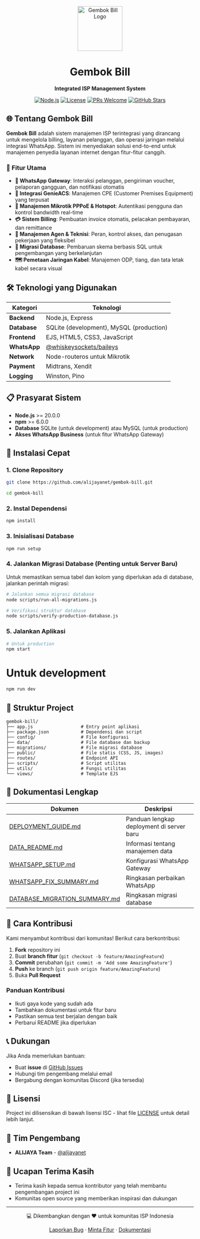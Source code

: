 <!-- Improved modern README with vibrant colors and enhanced structure -->
<div align="center">
  <img src="public/img/logo.png" alt="Gembok Bill Logo" width="120" height="120">
  
  # Gembok Bill
  **Integrated ISP Management System**
  
  [![Node.js](https://img.shields.io/badge/Node.js-18.x-green?style=for-the-badge&logo=node.js)](https://nodejs.org/)
  [![License](https://img.shields.io/badge/license-ISC-blue?style=for-the-badge)](LICENSE)
  [![PRs Welcome](https://img.shields.io/badge/PRs-welcome-brightgreen?style=for-the-badge)](https://github.com/alijayanet/gembok-bill/pulls)
  [![GitHub Stars](https://img.shields.io/github/stars/alijayanet/gembok-bill?style=for-the-badge)](https://github.com/alijayanet/gembok-bill/stargazers)
</div>

## 🌐 Tentang Gembok Bill

**Gembok Bill** adalah sistem manajemen ISP terintegrasi yang dirancang untuk mengelola billing, layanan pelanggan, dan operasi jaringan melalui integrasi WhatsApp. Sistem ini menyediakan solusi end-to-end untuk manajemen penyedia layanan internet dengan fitur-fitur canggih.

### 🚀 Fitur Utama

- **📱 WhatsApp Gateway**: Interaksi pelanggan, pengiriman voucher, pelaporan gangguan, dan notifikasi otomatis
- **📡 Integrasi GenieACS**: Manajemen CPE (Customer Premises Equipment) yang terpusat
- **🔗 Manajemen Mikrotik PPPoE & Hotspot**: Autentikasi pengguna dan kontrol bandwidth real-time
- **💳 Sistem Billing**: Pembuatan invoice otomatis, pelacakan pembayaran, dan remittance
- **👥 Manajemen Agen & Teknisi**: Peran, kontrol akses, dan penugasan pekerjaan yang fleksibel
- **📂 Migrasi Database**: Pembaruan skema berbasis SQL untuk pengembangan yang berkelanjutan
- **🗺️ Pemetaan Jaringan Kabel**: Manajemen ODP, tiang, dan tata letak kabel secara visual

## 🛠️ Teknologi yang Digunakan

| Kategori | Teknologi |
|----------|-----------|
| **Backend** | Node.js, Express |
| **Database** | SQLite (development), MySQL (production) |
| **Frontend** | EJS, HTML5, CSS3, JavaScript |
| **WhatsApp** | [@whiskeysockets/baileys](https://github.com/WhiskeySockets/Baileys) |
| **Network** | Node-routeros untuk Mikrotik |
| **Payment** | Midtrans, Xendit |
| **Logging** | Winston, Pino |

## 📋 Prasyarat Sistem

- **Node.js** >= 20.0.0
- **npm** >= 6.0.0
- **Database** SQLite (untuk development) atau MySQL (untuk production)
- **Akses WhatsApp Business** (untuk fitur WhatsApp Gateway)

## 🚀 Instalasi Cepat

### 1. Clone Repository
```bash
git clone https://github.com/alijayanet/gembok-bill.git
```
```bash
cd gembok-bill
```

### 2. Instal Dependensi
```bash
npm install
```

### 3. Inisialisasi Database
```bash
npm run setup
```

### 4. Jalankan Migrasi Database (Penting untuk Server Baru)
Untuk memastikan semua tabel dan kolom yang diperlukan ada di database, jalankan perintah migrasi:

```bash
# Jalankan semua migrasi database
node scripts/run-all-migrations.js

# Verifikasi struktur database
node scripts/verify-production-database.js
```

### 5. Jalankan Aplikasi
```bash
# Untuk production
npm start
```
# Untuk development
```bash
npm run dev
```

## 📁 Struktur Project

```
gembok-bill/
├── app.js                  # Entry point aplikasi
├── package.json            # Dependensi dan script
├── config/                 # File konfigurasi
├── data/                   # File database dan backup
├── migrations/             # File migrasi database
├── public/                 # File statis (CSS, JS, images)
├── routes/                 # Endpoint API
├── scripts/                # Script utilitas
├── utils/                  # Fungsi utilitas
└── views/                  # Template EJS
```

## 📖 Dokumentasi Lengkap

| Dokumen | Deskripsi |
|---------|-----------|
| [DEPLOYMENT_GUIDE.md](DEPLOYMENT_GUIDE.md) | Panduan lengkap deployment di server baru |
| [DATA_README.md](DATA_README.md) | Informasi tentang manajemen data |
| [WHATSAPP_SETUP.md](WHATSAPP_SETUP.md) | Konfigurasi WhatsApp Gateway |
| [WHATSAPP_FIX_SUMMARY.md](WHATSAPP_FIX_SUMMARY.md) | Ringkasan perbaikan WhatsApp |
| [DATABASE_MIGRATION_SUMMARY.md](DATABASE_MIGRATION_SUMMARY.md) | Ringkasan migrasi database |

## 🎯 Cara Kontribusi

Kami menyambut kontribusi dari komunitas! Berikut cara berkontribusi:

1. **Fork** repository ini
2. Buat **branch fitur** (`git checkout -b feature/AmazingFeature`)
3. **Commit** perubahan (`git commit -m 'Add some AmazingFeature'`)
4. **Push** ke branch (`git push origin feature/AmazingFeature`)
5. Buka **Pull Request**

### Panduan Kontribusi
- Ikuti gaya kode yang sudah ada
- Tambahkan dokumentasi untuk fitur baru
- Pastikan semua test berjalan dengan baik
- Perbarui README jika diperlukan

## 📞 Dukungan

Jika Anda memerlukan bantuan:

- Buat **issue** di [GitHub Issues](https://github.com/alijayanet/gembok-bill/issues)
- Hubungi tim pengembang melalui email
- Bergabung dengan komunitas Discord (jika tersedia)

## 📄 Lisensi

Project ini dilisensikan di bawah lisensi ISC - lihat file [LICENSE](LICENSE) untuk detail lebih lanjut.

## 👥 Tim Pengembang

- **ALIJAYA Team** - [@alijayanet](https://github.com/alijayanet)

## 🙏 Ucapan Terima Kasih

- Terima kasih kepada semua kontributor yang telah membantu pengembangan project ini
- Komunitas open source yang memberikan inspirasi dan dukungan

---
<div align="center">
  
  💻 Dikembangkan dengan ❤️ untuk komunitas ISP Indonesia
  
  [Laporkan Bug](https://github.com/alijayanet/gembok-bill/issues) · [Minta Fitur](https://github.com/alijayanet/gembok-bill/issues) · [Dokumentasi](DEPLOYMENT_GUIDE.md)
  

</div>